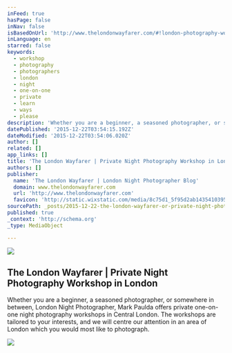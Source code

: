 ```yaml
---
inFeed: true
hasPage: false
inNav: false
isBasedOnUrl: 'http://www.thelondonwayfarer.com/#!london-photography-workshop/b31ma'
inLanguage: en
starred: false
keywords:
  - workshop
  - photography
  - photographers
  - london
  - night
  - one-on-one
  - private
  - learn
  - ways
  - please
description: 'Whether you are a beginner, a seasoned photographer, or somewhere in between, London Night Photographer, Mark Paulda offers private one-on-one night photography workshops in Central London. The workshops are tailored to your interests, and we will centre our attention in an area of London which you would most like to photograph.'
datePublished: '2015-12-22T03:54:15.192Z'
dateModified: '2015-12-22T03:54:06.020Z'
author: []
related: []
app_links: []
title: 'The London Wayfarer | Private Night Photography Workshop in London'
authors: []
publisher:
  name: 'The London Wayfarer | London Night Photographer Blog'
  domain: www.thelondonwayfarer.com
  url: 'http://www.thelondonwayfarer.com'
  favicon: 'http://static.wixstatic.com/media/8c75d1_5f95d2ab1435410395d50a77005d802b.png/v1/fill/w_16%2Ch_16%2Clg_1/8c75d1_5f95d2ab1435410395d50a77005d802b.png'
sourcePath: _posts/2015-12-22-the-london-wayfarer-or-private-night-photography-workshop-in.md
published: true
_context: 'http://schema.org'
_type: MediaObject

---
```

![](https://the-grid-user-content.s3-us-west-2.amazonaws.com/a055a4d4-6f2b-41b0-8ecf-b66f12705d9e.jpg)

<article style=""><h1>The London Wayfarer | Private Night Photography Workshop in London</h1><p>Whether you are a beginner, a seasoned photographer, or somewhere in between, London Night Photographer, Mark Paulda offers private one-on-one night photography workshops in Central London. The workshops are tailored to your interests, and we will centre our attention in an area of London which you would most like to photograph.</p><img src="https://s3-us-west-2.amazonaws.com/the-grid-img/p/8e74711856af4b96b4fbbea98d9349bb401dd427.png" /></article>